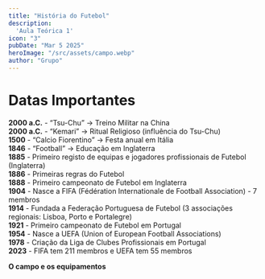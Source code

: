 ```yaml
---
title: "História do Futebol"
description:
  'Aula Teórica 1'
icon: "3"
pubDate: "Mar 5 2025"
heroImage: "/src/assets/campo.webp"
author: "Grupo"
---
```


# Datas Importantes 


**2000 a.C.** - “Tsu-Chu” → Treino Militar na China
<br>
**2000 a.C.** - “Kemari” → Ritual Religioso (influência do Tsu-Chu)
<br>
**1500** - “Calcio Fiorentino” → Festa anual em Itália
<br>
**1846** - “Football” → Educação em Inglaterra
<br>
**1885** - Primeiro registo de equipas e jogadores profissionais de Futebol (Inglaterra)
<br>
**1886** - Primeiras regras do Futebol
<br>
**1888** - Primeiro campeonato de Futebol em Inglaterra
<br>
**1904** - Nasce a FIFA (Fédération Internationale de Football Association) - 7 membros
<br>
**1914** - Fundada a Federação Portuguesa de Futebol (3 associações regionais: Lisboa, Porto e Portalegre)
<br>
**1921** - Primeiro campeonato de Futebol em Portugal
<br>
**1954** - Nasce a UEFA (Union of European Football Associations)
<br>
**1978** - Criação da Liga de Clubes Profissionais em Portugal
<br>
**2023** - FIFA tem 211 membros e UEFA tem 55 membros

**O campo e os equipamentos** 